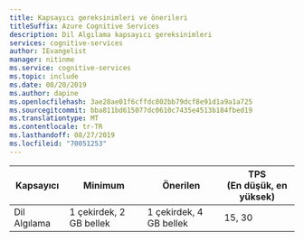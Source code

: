 ```yaml
---
title: Kapsayıcı gereksinimleri ve önerileri
titleSuffix: Azure Cognitive Services
description: Dil Algılama kapsayıcı gereksinimleri
services: cognitive-services
author: IEvangelist
manager: nitinme
ms.service: cognitive-services
ms.topic: include
ms.date: 08/20/2019
ms.author: dapine
ms.openlocfilehash: 3ae28ae01f6cffdc802bb79dcf8e91d1a9a1a725
ms.sourcegitcommit: bba811bd615077dc0610c7435e4513b184fbed19
ms.translationtype: MT
ms.contentlocale: tr-TR
ms.lasthandoff: 08/27/2019
ms.locfileid: "70051253"
---
```

| Kapsayıcı | Minimum | Önerilen | TPS<br>(En düşük, en yüksek)|
|-----------|---------|-------------|--|
| Dil Algılama | 1 çekirdek, 2 GB bellek | 1 çekirdek, 4 GB bellek | 15, 30 |